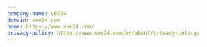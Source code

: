 ```yaml
---
company-name: VEE24
domain: vee24.com
home: https://www.vee24.com/
privacy-policy: https://www.vee24.com/en/about/privacy-policy/
---
```




